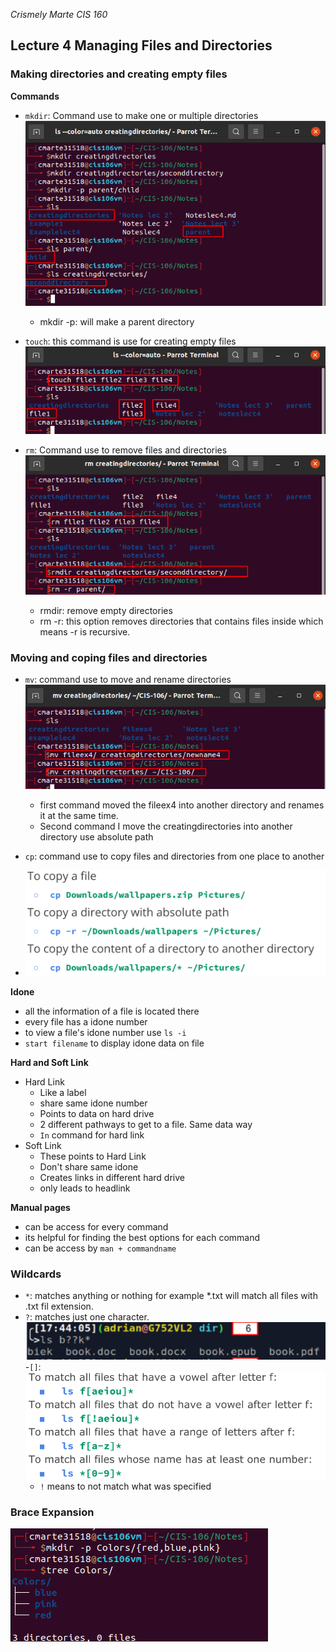 *Crismely Marte CIS 160*

## Lecture 4 Managing Files and Directories

### Making directories and creating empty files

**Commands**
- `mkdir`: Command use to make one or multiple directories 
![Image1](../noteslect4/image1.png)
  -   mkdir -p: will make a parent directory


- `touch`: this command is use for creating empty files
![Image2](../noteslect4/image2.png)

- `rm`: Command use to remove files and directories
![Image3](../noteslect4/image3.png)
  -   rmdir: remove empty directories
  -   rm -r: this option removes directories that contains files inside which means -r is recursive.

### Moving and coping files and directories
- `mv`: command use to move and rename directories
![IImage4](../noteslect4/image4.png)
  -   first command moved the fileex4 into another directory and renames it at the same time.
  -   Second command I move the creatingdirectories into another directory use absolute path

- `cp`: command use to copy files and directories from one place to another
- ![image5](../noteslect4/image5.png)

**Idone**
- all the information of a file is located there
- every file has a idone number
- to view a file's idone number use `ls -i`
- `start filename` to display idone data on file

**Hard and Soft Link**
- Hard Link
  - Like a label 
  - share same idone number
  - Points to data on hard drive
  - 2 different pathways to get to a file. Same data way
  - `In` command for hard link
- Soft Link
  - These points to Hard Link
  - Don't share same idone
  - Creates links in different hard drive
  - only leads to headlink

**Manual pages**
- can be access for every command
- its helpful for finding the best options for each command
- can be access by `man + commandname`

### Wildcards 
- `*`: matches anything or nothing for example *.txt will match all files with .txt fil extension.
- `?`: matches just one character. 
![image6](../noteslect4/image6.png)
-`[]`: 
![Image7](../noteslect4/image7.png)
  -   `!` means to not match what was specified

### Brace Expansion

![Image8](../noteslect4/imagelast.png)